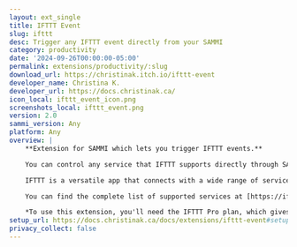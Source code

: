 ```yaml
---
layout: ext_single
title: IFTTT Event
slug: ifttt
desc: Trigger any IFTTT event directly from your SAMMI
category: productivity
date: '2024-09-26T00:00:00-05:00'
permalink: extensions/productivity/:slug
download_url: https://christinak.itch.io/ifttt-event
developer_name: Christina K.
developer_url: https://docs.christinak.ca/
icon_local: ifttt_event_icon.png
screenshots_local: ifttt_event.png
version: 2.0
sammi_version: Any
platform: Any
overview: |
    **Extension for SAMMI which lets you trigger IFTTT events.**  

    You can control any service that IFTTT supports directly through SAMMI!  

    IFTTT is a versatile app that connects with a wide range of services, including phone apps, smart devices, email, social media, and more.  

    You can find the complete list of supported services at [https://ifttt.com/services](https://ifttt.com/services).

    *To use this extension, you'll need the IFTTT Pro plan, which gives you access to features like creating up to 20 applets, using webhooks, and managing Twitter applets, among other benefits.*
setup_url: https://docs.christinak.ca/docs/extensions/ifttt-event#setup
privacy_collect: false
---
```

